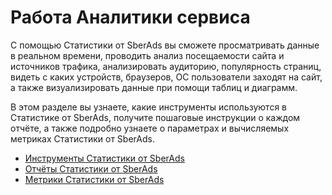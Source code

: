 # Работа Аналитики сервиса

С помощью Статистики от SberAds вы сможете просматривать данные в реальном времени, проводить анализ посещаемости сайта и источников трафика, анализировать аудиторию, популярность страниц, видеть с каких устройств, браузеров, ОС пользователи заходят на сайт, а также визуализировать данные при помощи таблиц и диаграмм.

В этом разделе вы узнаете, какие инструменты используются в Статистике от SberAds, получите пошаговые инструкции о каждом отчёте, а также подробно узнаете о параметрах и вычисляемых метриках Статистики от SberAds.

* [Инструменты Статистики от SberAds](instrumenty-analitiki-top-100/)
* [Отчёты Статистики от SberAds](otchyoty-analitiki-top-100/)
* [Метрики Статистики от SberAds](metriki-analitiki-top-100/)
